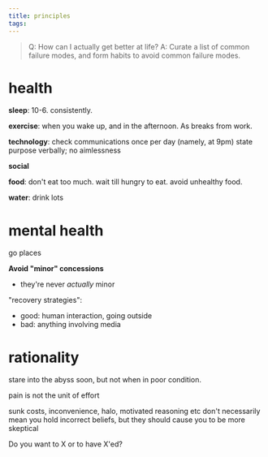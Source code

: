 ```yaml
---
title: principles
tags:
---
```

> Q: How can I actually get better at life?
> A: Curate a list of common failure modes, and form habits to avoid common failure modes. 


# health

**sleep**: 10-6. consistently. 

**exercise**: when you wake up, and in the afternoon. As breaks from work. 

**technology**: 
check communications once per day (namely, at 9pm)
state purpose verbally; no aimlessness

**social**

**food**: don't eat too much. wait till hungry to eat. avoid unhealthy food. 

**water**: drink lots

# mental health

go places

**Avoid "minor" concessions**
- they're never *actually* minor

"recovery strategies":
- good: human interaction, going outside 
- bad: anything involving media
# rationality

stare into the abyss soon, but not when in poor condition.

pain is not the unit of effort

sunk costs, inconvenience, halo, motivated reasoning etc don't necessarily mean you hold incorrect beliefs, but they should cause you to be more skeptical

Do you want to X or to have X'ed?

